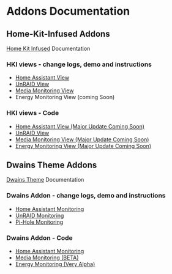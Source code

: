 # Addons Documentation


## Home-Kit-Infused Addons

[Home Kit Infused](https://github.com/jimz011/homekit-infused) Documentation

### HKI views - change logs, demo and instructions
- [Home Assistant View](./addons/hki/readme_ha_monitor.md)
- [UnRAID View](./addons/hki/readme_unraid_monitor.md)
- [Media Monitoring View](./addons/hki/readme_media_view.md)
- Energy Monitoring View (coming Soon)

### HKI views - Code 
- [Home Assistant View (Major Update Coming Soon)](https://github.com/noodlemctwoodle/homeassistant/blob/master/homekit-infused/user/views/devices/dummy.yaml)
- [UnRAID View](https://github.com/noodlemctwoodle/homeassistant/blob/master/homekit-infused/user/views/system/unraid-docker.yaml)
- [Media Monitoring View (Major Update Coming Soon)](https://github.com/noodlemctwoodle/homeassistant/tree/master/homekit-infused/user/views/media)
- [Energy Monitoring View (Major Update Coming Soon)](https://github.com/noodlemctwoodle/homeassistant/tree/master/homekit-infused/user/views/energy)

## Dwains Theme Addons

[Dwains Theme](https://github.com/dwainscheeren/lovelace-dwains-theme) Documentation

### Dwains Addon - change logs, demo and instructions
- [Home Assistant Monitoring](./addons/dwains/readme_ha_monitor.md)
- [UnRAID Monitoring](./addons/dwains/readme_unraid_monitor.md)
- [Pi-Hole Monitoring](./addons/dwains/readme_pi_hole.md)

### Dwains Addon - Code
- [Home Assistant Monitoring](./addons/dwains/addons/more_page/ha_monitoring.md)
- [Media Monitoring (BETA)](./addons/dwains/addons/more_page/media.md)
- [Energy Monitoring (Very Alpha)](./addons/dwains/addons/more_page/power_usage.md)
